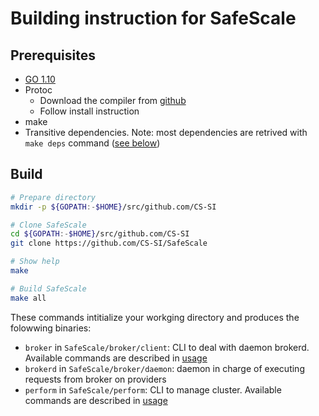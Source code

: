 # Building instruction for SafeScale

## Prerequisites

- [GO 1.10](https://golang.org/dl/)
- Protoc
    - Download the compiler from [github](https://github.com/google/protobuf/releases/)
    - Follow install instruction
- make
- Transitive dependencies. Note: most dependencies are retrived with `make deps` command ([see below](#Build))


## Build

```bash
# Prepare directory
mkdir -p ${GOPATH:-$HOME}/src/github.com/CS-SI

# Clone SafeScale
cd ${GOPATH:-$HOME}/src/github.com/CS-SI
git clone https://github.com/CS-SI/SafeScale

# Show help
make

# Build SafeScale
make all
```

These commands intitialize your workging directory and produces the folowwing binaries:

 - `broker` in `SafeScale/broker/client`: CLI to deal with daemon brokerd. Available commands are described in [usage](#USAGE.md)
 - `brokerd` in `SafeScale/broker/daemon`: daemon in charge of executing requests from broker on providers
 - `perform` in `SafeScale/perform`: CLI to manage cluster. Available commands are described in [usage](#USAGE.md)